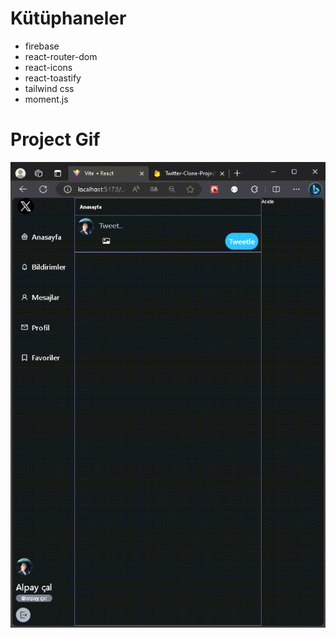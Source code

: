# Kütüphaneler

- firebase
- react-router-dom
- react-icons
- react-toastify
- tailwind css
- moment.js

<h1>Project Gif</h1>

![Proje gif](./assets/fireabsetwitter.gif)
